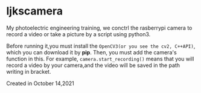 # ljkscamera
My photoelectric engineering training, we conctrl the rasberrypi camera to record a video or take a picture by a script using python3.



Before running it,you must install the `OpenCV3(or you see the cv2, C++API)`, which you can download it by **pip**.
Then, you must add the camera's function in this.
For example, `camera.start_recording()` means that you will record a video by your camera,and the video will be saved in the path writing in bracket.


Created in October 14,2021
